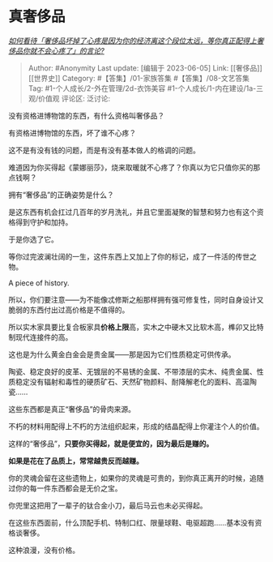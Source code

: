 # 真奢侈品
*[如何看待「奢侈品坏掉了心疼是因为你的经济离这个段位太远，等你真正配得上奢侈品你就不会心疼了」的言论?](https://www.zhihu.com/question/429282734/answer/1651742004)*

> Author: #Anonymity
> Last update: [编辑于 2023-06-05]
> Link: [[奢侈品]] [[世界史]]
> Category: #【答集】/01-家族答集 #【答集】/08-文艺答集
> Tag: #1-个人成长/2-外在管理/2d-衣饰美容 #1-个人成长/1-内在建设/1a-三观/价值观 
> 评论区:
> 泛讨论:

没有资格进博物馆的东西，有什么资格叫奢侈品？

有资格进博物馆的东西，坏了谁不心疼？

这不是有没有钱的问题，而是有没有基本做人的格调的问题。

难道因为你买得起《蒙娜丽莎》，烧来取暖就不心疼了？你真以为它只值你买的那点钱啊？

拥有“奢侈品”的正确姿势是什么？

是这东西有机会扛过几百年的岁月洗礼，并且它里面凝聚的智慧和努力也有这个资格得到守护和加持。

于是你选了它。

等你过完波澜壮阔的一生，这件东西上又加上了你的标记，成了一件活的传世之物。

A piece of history.

所以，你们要注意——为不能像忒修斯之船那样拥有强可修复性，同时自身设计又脆弱的东西付出过高价格是不值得的。

所以实木家具要比复合板家具**价格上限**高，实木之中硬木又比软木高，榫卯又比特制现代连接件的高。

这也是为什么黄金白金会是贵金属——那是因为它们性质稳定可供传承。

陶瓷、稳定良好的皮革、无镀层的不易锈的金属、不带漆层的实木、纯贵金属、性质稳定没有辐射和毒性的硬质矿石、天然矿物颜料、耐降解老化的面料、高温陶瓷……

这些东西都是真正“奢侈品”的骨肉来源。

不朽的材料用配得上不朽的方法组织起来，形成的结晶配得上你灌注个人的价值。

这样的“奢侈品”，**只要你买得起，就是便宜的，因为最后是赚的。**

**如果是花在了品质上，常常越贵反而越赚。**

你的灵魂会留在这些遗物上，如果你的灵魂是可贵的，到你真正离开的时候，追随过你的每一件东西都会是无价之宝。

你兜里这把用了一辈子的钛合金小刀，最后马云也未必买得起。

在这些东西面前，什么顶配手机、特制口红、限量球鞋、电驱超跑……基本没有资格谈奢侈。

这种浪漫，没有价格。
